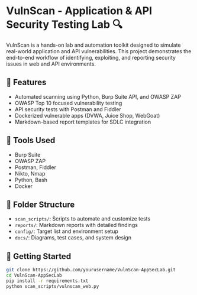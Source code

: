 # VulnScan - Application & API Security Testing Lab 🔍

VulnScan is a hands-on lab and automation toolkit designed to simulate real-world application and API vulnerabilities. This project demonstrates the end-to-end workflow of identifying, exploiting, and reporting security issues in web and API environments.

## 🔧 Features

- Automated scanning using Python, Burp Suite API, and OWASP ZAP
- OWASP Top 10 focused vulnerability testing
- API security tests with Postman and Fiddler
- Dockerized vulnerable apps (DVWA, Juice Shop, WebGoat)
- Markdown-based report templates for SDLC integration

## 🧰 Tools Used

- Burp Suite
- OWASP ZAP
- Postman, Fiddler
- Nikto, Nmap
- Python, Bash
- Docker

## 📂 Folder Structure

- `scan_scripts/`: Scripts to automate and customize tests
- `reports/`: Markdown reports with detailed findings
- `config/`: Target list and environment setup
- `docs/`: Diagrams, test cases, and system design

## 🚀 Getting Started

```bash
git clone https://github.com/yourusername/VulnScan-AppSecLab.git
cd VulnScan-AppSecLab
pip install -r requirements.txt
python scan_scripts/vulnscan_web.py

